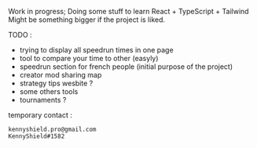 Work in progress; Doing some stuff to learn React + TypeScript + Tailwind
Might be something bigger if the project is liked.

TODO :

-   trying to display all speedrun times in one page
-   tool to compare your time to other (easyly)
-   speedrun section for french people (initial purpose of the project)
-   creator mod sharing map
-   strategy tips wesbite ?
-   some others tools
-   tournaments ?

temporary contact :

    kennyshield.pro@gmail.com
    KennyShield#1582
